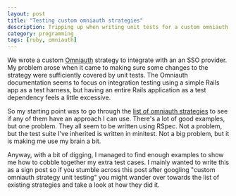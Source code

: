 ```yaml
---
layout: post
title: "Testing custom omniauth strategies"
description: Tripping up when writing unit tests for a custom omniauth strategy
category: programming
tags: [ruby, omniauth]
---
```


We wrote a custom [Omniauth](https://github.com/omniauth/omniauth) strategy to integrate with an an SSO provider. My problem arose when it came to making sure some changes to the strategy were sufficiently covered by unit tests. The Omniauth documentation seems to focus on integration testing using a simple Rails app as a test harness, but having an entire Rails application as a test dependency feels a little excessive.

So my starting point was to go through the [list of omniauth strategies](https://github.com/omniauth/omniauth/wiki/List-of-Strategies) to see if any of them have an approach I can use. There's a lot of good examples, but one problem. They all seem to be written using RSpec. Not a problem, but the test suite I've inherited is written in minitest. Not a big problem, but it is making me use my brain a bit.

Anyway, with a bit of digging, I managed to find enough examples to show me how to cobble together my extra test cases. I mainly wanted to write this as a sign post so if you stumble across this post after googling "custom omniauth strategy unit testing" you might wander over towards the list of existing strategies and take a look at how they did it.